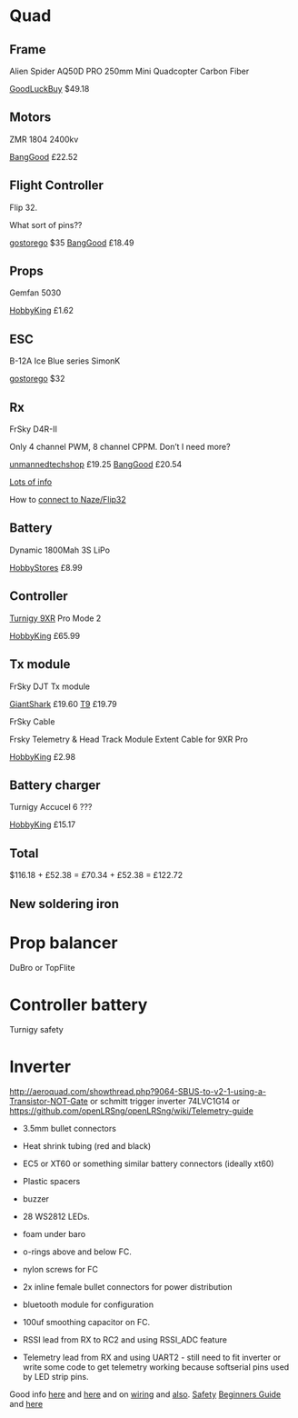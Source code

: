 # Quad

## Frame

Alien Spider AQ50D PRO 250mm Mini Quadcopter Carbon Fiber

[GoodLuckBuy](http://www.goodluckbuy.com/alien-spider-aq50d-pro-250mm-mini-quadcopter-carbon-fiber-micro-multicopter-frame.html) $49.18

## Motors

ZMR 1804 2400kv

[BangGood](http://www.banggood.com/-X-Power-1804-2400KV-Micro-Integration-Outrunner-Brushless-Motor-p-923424.html) £22.52


## Flight Controller

Flip 32. 

What sort of pins??

[gostorego](http://witespyquad.gostorego.com/flight-controllers/the-flip32-249.html) $35
[BangGood](http://www.banggood.com/Naze32-Flight-Controller-With-32-bit-STM32-for-Multicopter-10Dof-p-953849.html) £18.49

## Props

Gemfan 5030

[HobbyKing](http://www.hobbyking.co.uk/hobbyking/store/__58254__Gemfan_5030_Multirotor_Propellers_One_Pair_CW_CCW_White_.html) £1.62

## ESC

B-12A Ice Blue series SimonK

[gostorego](http://witespyquad.gostorego.com/speed-controllers/readytofly-12-amp-rapidesc-simonk.html) $32

## Rx

FrSky D4R-II

Only 4 channel PWM, 8 channel CPPM. Don’t I need more?

[unmannedtechshop](http://www.unmannedtechshop.co.uk/frsky-d4r-ii-4-8ch-accst-receiver.html) £19.25
[BangGood](http://www.banggood.com/FrSky-D4RII-24G-4CH-ACCST-Telemetry-Receiver-p-929069.html) £20.54

[Lots of info](http://www.eflightwiki.com/eflightwiki/index.php?title=FrSky_Telemetry#D4R-II)

How to [connect to Naze/Flip32](http://www.netraam.eu/nazewiki/pmwiki.php?n=Howto.FrskyTelemetry)

## Battery

Dynamic 1800Mah 3S LiPo

[HobbyStores](http://www.hobbystores.co.uk/default.asp?WPG=HOB_HomePage1&itemid=DYN3S1800) £8.99

## Controller

[Turnigy 9XR](http://www.turnigy9xr.com/) Pro Mode 2

[HobbyKing](http://www.hobbyking.com/hobbyking/store/__51442__Turnigy_9XR_PRO_Radio_Transmitter_Mode_2_without_module_.html) £65.99

## Tx module

FrSky DJT Tx module

[GiantShark](http://www.giantshark.co.uk/product/170559/frsky-24ghz-djt-two-way-communication-system-module-only) £19.60
[T9](http://www.t9hobbysport.com/frsky-djt-2.4ghz-jr-telemetry-transmitter-module) £19.79

FrSky Cable

Frsky Telemetry & Head Track Module Extent Cable for 9XR Pro

[HobbyKing](http://www.hobbyking.com/hobbyking/store/__58503__Frsky_Telemetry_Head_Track_Module_Extent_Cable_for_9XR_Pro.html) £2.98

## Battery charger

Turnigy Accucel 6 ???

[HobbyKing](http://www.hobbyking.com/hobbyking/store/uh_viewItem.asp?idProduct=7028) £15.17

## Total

$116.18 + £52.38 = £70.34 + £52.38 = £122.72

## New soldering iron

# Prop balancer

DuBro or TopFlite

# Controller battery

Turnigy safety

# Inverter

http://aeroquad.com/showthread.php?9064-SBUS-to-v2-1-using-a-Transistor-NOT-Gate
or schmitt trigger inverter 74LVC1G14 or 
https://github.com/openLRSng/openLRSng/wiki/Telemetry-guide

* 3.5mm bullet connectors
* Heat shrink tubing (red and black)
* EC5 or XT60 or something similar battery connectors (ideally xt60)
* Plastic spacers

* buzzer
* 28 WS2812 LEDs.
* foam under baro
* o-rings above and below FC.
* nylon screws for FC
* 2x inline female bullet connectors for power distribution
* bluetooth module for configuration
* 100uf smoothing capacitor on FC.
* RSSI lead from RX to RC2 and using RSSI_ADC feature
* Telemetry lead from RX and using UART2 - still need to fit inverter or write some code to get telemetry working because softserial pins used by LED strip pins.

Good info [here](http://diydrones.com/profiles/blogs/330-gram-mini-quad-upgrades) and [here](http://www.tomshardware.com/reviews/multi-rotor-quadcopter-fpv,3828.html) and on [wiring](http://oddcopter.com/2012/04/13/quadcopter-wiring/) and [also](http://www.netraam.eu/nazewiki/pmwiki.php?n=GetStarted.WiringTheNaze32). [Safety](http://imgur.com/a/kPQ5o)
[Beginners Guide](http://polakiumengineering.org/downloads/The_Beginner's_Guide_to_Multicopters_06292012.pdf)
and [here](http://www.hobbyking.com/hobbyking/forum/forum_posts.asp?TID=38561)

